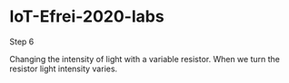 # IoT-Efrei-2020-labs
Step 6

Changing the intensity of light with a variable resistor.
When we turn the resistor light intensity varies.

